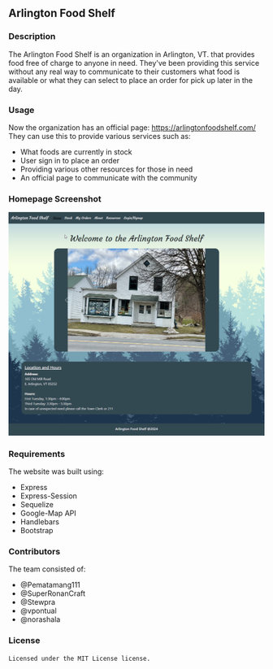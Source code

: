 ## Arlington Food Shelf

### Description

The Arlington Food Shelf is an organization in Arlington, VT. that provides food free of charge to anyone in need. They've been providing this service without any real way to communicate to their customers what food is available or what they can select to place an order for pick up later in the day.

### Usage

Now the organization has an official page: https://arlingtonfoodshelf.com/
They can use this to provide various services such as:

- What foods are currently in stock
- User sign in to place an order
- Providing various other resources for those in need
- An official page to communicate with the community

### Homepage Screenshot

![Homepage Screenshot](./assets/screenshot.png)

### Requirements

The website was built using:

- Express
- Express-Session
- Sequelize
- Google-Map API
- Handlebars
- Bootstrap

### Contributors

The team consisted of:

- @Pematamang111
- @SuperRonanCraft
- @Stewpra
- @vpontual
- @norashala

### License

    Licensed under the MIT License license.
